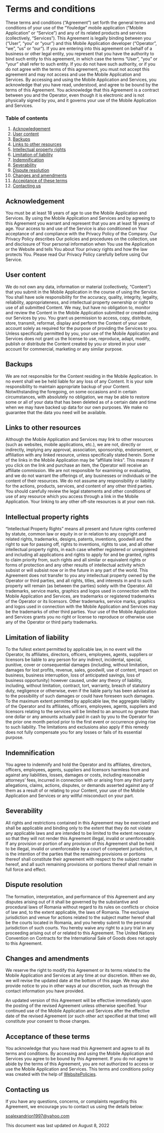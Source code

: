 <h1>Terms and conditions</h1>
<p>These terms and conditions (“Agreement”) set forth the general terms and conditions of your use of the “Youledge” mobile application (“Mobile Application” or “Service”) and any of its related products and services (collectively, “Services”). This Agreement is legally binding between you (“User”, “you” or “your”) and this Mobile Application developer (“Operator”, “we”, “us” or “our”). If you are entering into this agreement on behalf of a business or other legal entity, you represent that you have the authority to bind such entity to this agreement, in which case the terms “User”, “you” or “your” shall refer to such entity. If you do not have such authority, or if you do not agree with the terms of this agreement, you must not accept this agreement and may not access and use the Mobile Application and Services. By accessing and using the Mobile Application and Services, you acknowledge that you have read, understood, and agree to be bound by the terms of this Agreement. You acknowledge that this Agreement is a contract between you and the Operator, even though it is electronic and is not physically signed by you, and it governs your use of the Mobile Application and Services.</p>
<div class="wpembed-index"><h3>Table of contents</h3><ol class="wpembed-index"><li><a href="#acknowledgement">Acknowledgement</a></li><li><a href="#user-content">User content</a></li><li><a href="#backups">Backups</a></li><li><a href="#links-to-other-resources">Links to other resources</a></li><li><a href="#intellectual-property-rights">Intellectual property rights</a></li><li><a href="#limitation-of-liability">Limitation of liability</a></li><li><a href="#indemnification">Indemnification</a></li><li><a href="#severability">Severability</a></li><li><a href="#dispute-resolution">Dispute resolution</a></li><li><a href="#changes-and-amendments">Changes and amendments</a></li><li><a href="#acceptance-of-these-terms">Acceptance of these terms</a></li><li><a href="#contacting-us">Contacting us</a></li></ol></div><h2 id="acknowledgement">Acknowledgement</h2>
<p>You must be at least 18 years of age to use the Mobile Application and Services. By using the Mobile Application and Services and by agreeing to this Agreement you warrant and represent that you are at least 18 years of age. Your access to and use of the Service is also conditioned on Your acceptance of and compliance with the
Privacy Policy of the Company. Our Privacy Policy describes Our policies and procedures on the collection, use and disclosure of Your personal information when You use the Application or the Website and tells You about Your privacy rights and how the law protects You. Please read Our Privacy Policy carefully before using Our Service.</p>
<h2 id="user-content">User content</h2>
<p>We do not own any data, information or material (collectively, “Content”) that you submit in the Mobile Application in the course of using the Service. You shall have sole responsibility for the accuracy, quality, integrity, legality, reliability, appropriateness, and intellectual property ownership or right to use of all submitted Content. We may, but have no obligation to, monitor and review the Content in the Mobile Application submitted or created using our Services by you. You grant us permission to access, copy, distribute, store, transmit, reformat, display and perform the Content of your user account solely as required for the purpose of providing the Services to you. Unless specifically permitted by you, your use of the Mobile Application and Services does not grant us the license to use, reproduce, adapt, modify, publish or distribute the Content created by you or stored in your user account for commercial, marketing or any similar purpose.</p>
<h2 id="backups">Backups</h2>
<p>We are not responsible for the Content residing in the Mobile Application. In no event shall we be held liable for any loss of any Content. It is your sole responsibility to maintain appropriate backup of your Content. Notwithstanding the foregoing, on some occasions and in certain circumstances, with absolutely no obligation, we may be able to restore some or all of your data that has been deleted as of a certain date and time when we may have backed up data for our own purposes. We make no guarantee that the data you need will be available.</p>
<h2 id="links-to-other-resources">Links to other resources</h2>
<p>Although the Mobile Application and Services may link to other resources (such as websites, mobile applications, etc.), we are not, directly or indirectly, implying any approval, association, sponsorship, endorsement, or affiliation with any linked resource, unless specifically stated herein. Some of the links in the Mobile Application may be “affiliate links”. This means if you click on the link and purchase an item, the Operator will receive an affiliate commission. We are not responsible for examining or evaluating, and we do not warrant the offerings of, any businesses or individuals or the content of their resources. We do not assume any responsibility or liability for the actions, products, services, and content of any other third parties. You should carefully review the legal statements and other conditions of use of any resource which you access through a link in the Mobile Application. Your linking to any other off-site resources is at your own risk.</p>
<h2 id="intellectual-property-rights">Intellectual property rights</h2>
<p>“Intellectual Property Rights” means all present and future rights conferred by statute, common law or equity in or in relation to any copyright and related rights, trademarks, designs, patents, inventions, goodwill and the right to sue for passing off, rights to inventions, rights to use, and all other intellectual property rights, in each case whether registered or unregistered and including all applications and rights to apply for and be granted, rights to claim priority from, such rights and all similar or equivalent rights or forms of protection and any other results of intellectual activity which subsist or will subsist now or in the future in any part of the world. This Agreement does not transfer to you any intellectual property owned by the Operator or third parties, and all rights, titles, and interests in and to such property will remain (as between the parties) solely with the Operator. All trademarks, service marks, graphics and logos used in connection with the Mobile Application and Services, are trademarks or registered trademarks of the Operator or its licensors. Other trademarks, service marks, graphics and logos used in connection with the Mobile Application and Services may be the trademarks of other third parties. Your use of the Mobile Application and Services grants you no right or license to reproduce or otherwise use any of the Operator or third party trademarks.</p>
<h2 id="limitation-of-liability">Limitation of liability</h2>
<p>To the fullest extent permitted by applicable law, in no event will the Operator, its affiliates, directors, officers, employees, agents, suppliers or licensors be liable to any person for any indirect, incidental, special, punitive, cover or consequential damages (including, without limitation, damages for lost profits, revenue, sales, goodwill, use of content, impact on business, business interruption, loss of anticipated savings, loss of business opportunity) however caused, under any theory of liability, including, without limitation, contract, tort, warranty, breach of statutory duty, negligence or otherwise, even if the liable party has been advised as to the possibility of such damages or could have foreseen such damages. To the maximum extent permitted by applicable law, the aggregate liability of the Operator and its affiliates, officers, employees, agents, suppliers and licensors relating to the services will be limited to an amount no greater than one dollar or any amounts actually paid in cash by you to the Operator for the prior one month period prior to the first event or occurrence giving rise to such liability. The limitations and exclusions also apply if this remedy does not fully compensate you for any losses or fails of its essential purpose.</p>
<h2 id="indemnification">Indemnification</h2>
<p>You agree to indemnify and hold the Operator and its affiliates, directors, officers, employees, agents, suppliers and licensors harmless from and against any liabilities, losses, damages or costs, including reasonable attorneys’ fees, incurred in connection with or arising from any third party allegations, claims, actions, disputes, or demands asserted against any of them as a result of or relating to your Content, your use of the Mobile Application and Services or any willful misconduct on your part.</p>
<h2 id="severability">Severability</h2>
<p>All rights and restrictions contained in this Agreement may be exercised and shall be applicable and binding only to the extent that they do not violate any applicable laws and are intended to be limited to the extent necessary so that they will not render this Agreement illegal, invalid or unenforceable. If any provision or portion of any provision of this Agreement shall be held to be illegal, invalid or unenforceable by a court of competent jurisdiction, it is the intention of the parties that the remaining provisions or portions thereof shall constitute their agreement with respect to the subject matter hereof, and all such remaining provisions or portions thereof shall remain in full force and effect.</p>
<h2 id="dispute-resolution">Dispute resolution</h2>
<p>The formation, interpretation, and performance of this Agreement and any disputes arising out of it shall be governed by the substantive and procedural laws of Romania without regard to its rules on conflicts or choice of law and, to the extent applicable, the laws of Romania. The exclusive jurisdiction and venue for actions related to the subject matter hereof shall be the courts located in Romania, and you hereby submit to the personal jurisdiction of such courts. You hereby waive any right to a jury trial in any proceeding arising out of or related to this Agreement. The United Nations Convention on Contracts for the International Sale of Goods does not apply to this Agreement.</p>
<h2 id="changes-and-amendments">Changes and amendments</h2>
<p>We reserve the right to modify this Agreement or its terms related to the Mobile Application and Services at any time at our discretion. When we do, we will revise the updated date at the bottom of this page. We may also provide notice to you in other ways at our discretion, such as through the contact information you have provided.</p>
<p>An updated version of this Agreement will be effective immediately upon the posting of the revised Agreement unless otherwise specified. Your continued use of the Mobile Application and Services after the effective date of the revised Agreement (or such other act specified at that time) will constitute your consent to those changes.</p>
<h2 id="acceptance-of-these-terms">Acceptance of these terms</h2>
<p>You acknowledge that you have read this Agreement and agree to all its terms and conditions. By accessing and using the Mobile Application and Services you agree to be bound by this Agreement. If you do not agree to abide by the terms of this Agreement, you are not authorized to access or use the Mobile Application and Services. This terms and conditions policy was created with the help of <a target="_blank" rel="nofollow" href="https://www.websitepolicies.com">WebsitePolicies</a>.</p>
<h2 id="contacting-us">Contacting us</h2>
<p>If you have any questions, concerns, or complaints regarding this Agreement, we encourage you to contact us using the details below:</p>
<p><a href="&#109;&#097;&#105;&#108;&#116;&#111;&#058;&#115;&#111;&#97;&#108;exan&#100;ri&#111;n199&#55;&#64;&#121;a&#104;o&#111;.c&#111;m" target="_blank" rel="nofollow">&#115;oale&#120;&#97;&#110;drion&#49;99&#55;&#64;&#121;&#97;hoo.c&#111;m</a></p>
<p>This document was last updated on August 8, 2022</p>